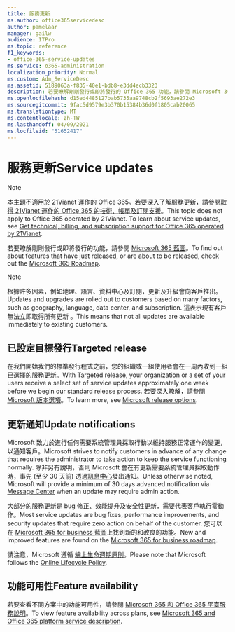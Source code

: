 ```yaml
---
title: 服務更新
ms.author: office365servicedesc
author: pamelaar
manager: gailw
audience: ITPro
ms.topic: reference
f1_keywords:
- office-365-service-updates
ms.service: o365-administration
localization_priority: Normal
ms.custom: Adm_ServiceDesc
ms.assetid: 5189063a-f835-40e1-bdb8-e3dd4ecb3323
description: 若要瞭解剛剛發行或即將發行的 Office 365 功能，請參閱 Microsoft 365 藍圖。
ms.openlocfilehash: d15ed4485127bab5735aa9748cb2f5693ae272e3
ms.sourcegitcommit: 9fac5d9579e3b370b15384b36d0f1805cab20065
ms.translationtype: MT
ms.contentlocale: zh-TW
ms.lasthandoff: 04/09/2021
ms.locfileid: "51652417"
---
```

# <a name="service-updates"></a><span data-ttu-id="26818-103">服務更新</span><span class="sxs-lookup"><span data-stu-id="26818-103">Service updates</span></span>

> [!NOTE]
> <span data-ttu-id="26818-p101">本主題不適用於 21Vianet 運作的 Office 365。若要深入了解服務更新，請參閱[取得 21Vianet 運作的 Office 365 的技術、帳單及訂閱支援](/microsoft-365/admin/contact-support-for-business-products)。</span><span class="sxs-lookup"><span data-stu-id="26818-p101">This topic does not apply to Office 365 operated by 21Vianet. To learn about service updates, see [Get technical, billing, and subscription support for Office 365 operated by 21Vianet](/microsoft-365/admin/contact-support-for-business-products).</span></span> 
  
<span data-ttu-id="26818-106">若要瞭解剛剛發行或即將發行的功能，請參閱 [Microsoft 365 藍圖](https://go.microsoft.com/fwlink/?LinkId=509914)。</span><span class="sxs-lookup"><span data-stu-id="26818-106">To find out about features that have just released, or are about to be released, check out the [Microsoft 365 Roadmap](https://go.microsoft.com/fwlink/?LinkId=509914).</span></span>
  
> [!NOTE]
> <span data-ttu-id="26818-107">根據許多因素，例如地理、語言、資料中心及訂閱，更新及升級會向客戶推出。</span><span class="sxs-lookup"><span data-stu-id="26818-107">Updates and upgrades are rolled out to customers based on many factors, such as geography, language, data center, and subscription.</span></span> <span data-ttu-id="26818-108">這表示現有客戶無法立即取得所有更新 。</span><span class="sxs-lookup"><span data-stu-id="26818-108">This means that not all updates are available immediately to existing customers.</span></span> 
  
## <a name="targeted-release"></a><span data-ttu-id="26818-109">已設定目標發行</span><span class="sxs-lookup"><span data-stu-id="26818-109">Targeted release</span></span>

<span data-ttu-id="26818-110">在我們開始我們的標準發行程式之前，您的組織或一組使用者會在一周內收到一組已選擇的服務更新。</span><span class="sxs-lookup"><span data-stu-id="26818-110">With Targeted release, your organization or a set of your users receive a select set of service updates approximately one week before we begin our standard release process.</span></span> <span data-ttu-id="26818-111">若要深入瞭解，請參閱 [Microsoft 版本選項](/office365/admin/manage/release-options-in-office-365)。</span><span class="sxs-lookup"><span data-stu-id="26818-111">To learn more, see [Microsoft release options](/office365/admin/manage/release-options-in-office-365).</span></span> 
  
## <a name="update-notifications"></a><span data-ttu-id="26818-112">更新通知</span><span class="sxs-lookup"><span data-stu-id="26818-112">Update notifications</span></span>

<span data-ttu-id="26818-113">Microsoft 致力於進行任何需要系統管理員採取行動以維持服務正常運作的變更，以通知客戶。</span><span class="sxs-lookup"><span data-stu-id="26818-113">Microsoft strives to notify customers in advance of any change that requires the administrator to take action to keep the service functioning normally.</span></span> <span data-ttu-id="26818-114">除非另有說明，否則 Microsoft 會在有更新需要系統管理員採取動作時，事先 (至少 30 天前) 透過[訊息中心](/office365/admin/manage/message-center)發出通知。</span><span class="sxs-lookup"><span data-stu-id="26818-114">Unless otherwise noted, Microsoft will provide a minimum of 30 days advanced notification via [Message Center](/office365/admin/manage/message-center) when an update may require admin action.</span></span> 
  
<span data-ttu-id="26818-115">大部分的服務更新是 bug 修正、效能提升及安全性更新，需要代表客戶執行零動作。</span><span class="sxs-lookup"><span data-stu-id="26818-115">Most service updates are bug fixes, performance improvements, and security updates that require zero action on behalf of the customer.</span></span> <span data-ttu-id="26818-116">您可以在 [Microsoft 365 for business 藍圖](https://roadmap.office.com/)上找到新的和改良的功能。</span><span class="sxs-lookup"><span data-stu-id="26818-116">New and improved features are found on the [Microsoft 365 for business roadmap](https://roadmap.office.com/).</span></span>
  
<span data-ttu-id="26818-117">請注意，Microsoft 遵循 [線上生命週期原則](https://support.microsoft.com/lifecycle#gp/osslpolicy)。</span><span class="sxs-lookup"><span data-stu-id="26818-117">Please note that Microsoft follows the [Online Lifecycle Policy](https://support.microsoft.com/lifecycle#gp/osslpolicy).</span></span>
  
## <a name="feature-availability"></a><span data-ttu-id="26818-118">功能可用性</span><span class="sxs-lookup"><span data-stu-id="26818-118">Feature availability</span></span>

<span data-ttu-id="26818-119">若要查看不同方案中的功能可用性，請參閱 [Microsoft 365 和 Office 365 平臺服務說明](office-365-platform-service-description.md)。</span><span class="sxs-lookup"><span data-stu-id="26818-119">To view feature availability across plans, see [Microsoft 365 and Office 365 platform service description](office-365-platform-service-description.md).</span></span>
